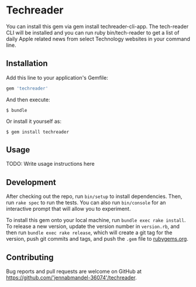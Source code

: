 # Techreader

You can install this gem via gem install techreader-cli-app. The tech-reader CLI will be installed and you can run ruby bin/tech-reader to get a list of daily Apple related news from select Technology websites in your command line.


## Installation

Add this line to your application's Gemfile:

```ruby
gem 'techreader'
```

And then execute:

    $ bundle

Or install it yourself as:

    $ gem install techreader

## Usage

TODO: Write usage instructions here

## Development

After checking out the repo, run `bin/setup` to install dependencies. Then, run `rake spec` to run the tests. You can also run `bin/console` for an interactive prompt that will allow you to experiment.

To install this gem onto your local machine, run `bundle exec rake install`. To release a new version, update the version number in `version.rb`, and then run `bundle exec rake release`, which will create a git tag for the version, push git commits and tags, and push the `.gem` file to [rubygems.org](https://rubygems.org).

## Contributing

Bug reports and pull requests are welcome on GitHub at https://github.com/'jennabmandel-36074'/techreader.
